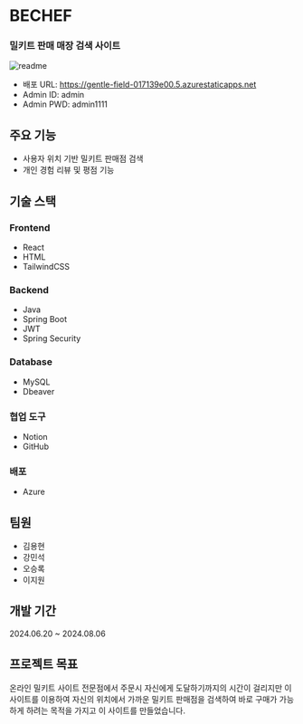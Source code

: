 # BECHEF

### 밀키트 판매 매장 검색 사이트

![readme](https://github.com/user-attachments/assets/e881fbcf-2e9a-4888-a4f3-c691c7798d86)


- 배포 URL: https://gentle-field-017139e00.5.azurestaticapps.net
- Admin ID: admin
- Admin PWD: admin1111


## 주요 기능

- 사용자 위치 기반 밀키트 판매점 검색
- 개인 경험 리뷰 및 평점 기능

## 기술 스택

### Frontend
- React
- HTML
- TailwindCSS

### Backend
- Java
- Spring Boot
- JWT
- Spring Security

### Database
- MySQL
- Dbeaver

### 협업 도구
- Notion
- GitHub

### 배포
- Azure

## 팀원

- 김용현
- 강민석
- 오승록
- 이지원

## 개발 기간

2024.06.20 ~ 2024.08.06

## 프로젝트 목표

온라인 밀키트 사이트 전문점에서 주문시 자신에게 도달하기까지의 시간이 걸리지만 이 사이트를 이용하여 자신의 위치에서 가까운 밀키트 판매점을 검색하여 바로 구매가 가능하게 하려는 목적을 가지고 이 사이트를 만들었습니다.
